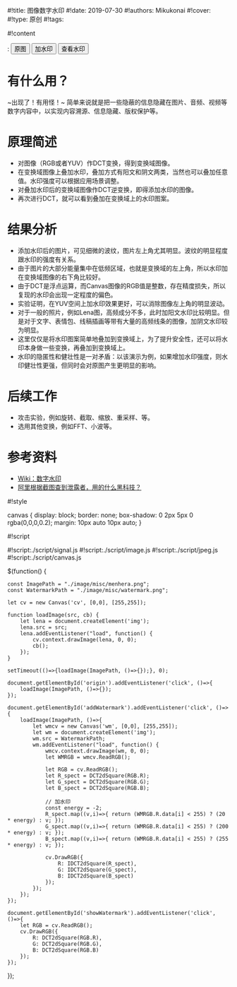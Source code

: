 
#!title:    图像数字水印
#!date:     2019-07-30
#!authors:  Mikukonai
#!cover:    
#!type:     原创
#!tags:     

#!content

: <button id="origin" class="MikumarkButton">原图</button> <button id="addWatermark" class="MikumarkButton">加水印</button> <button id="showWatermark" class="MikumarkButton">查看水印</button>

<canvas id="cv" style="width:256px;height:256px;" width="256" height="256"></canvas>

<canvas id="wm" style="width:256px;height:256px;display: none;" width="256" height="256"></canvas>

# 有什么用？

~出现了！有用怪！~ 简单来说就是把一些隐蔽的信息隐藏在图片、音频、视频等数字内容中，以实现内容溯源、信息隐藏、版权保护等。

# 原理简述

- 对图像（RGB或者YUV）作DCT变换，得到变换域图像。
- 在变换域图像上叠加水印，叠加方式有阳文和阴文两类，当然也可以叠加任意值。水印强度可以根据应用场景调整。
- 对叠加水印后的变换域图像作DCT逆变换，即得添加水印的图像。
- 再次进行DCT，就可以看到叠加在变换域上的水印图案。

# 结果分析

- 添加水印后的图片，可见细微的波纹，图片左上角尤其明显。波纹的明显程度跟水印的强度有关系。
- 由于图片的大部分能量集中在低频区域，也就是变换域的左上角，所以水印加在变换域图像的右下角比较好。
- 由于DCT是浮点运算，而Canvas图像的RGB值是整数，存在精度损失，所以复现的水印会出现一定程度的偏色。
- 实验证明，在YUV空间上加水印效果更好，可以消除图像左上角的明显波动。
- 对于一般的照片，例如Lena图，高频成分不多，此时加阳文水印比较明显。但是对于文字、表情包、线稿插画等带有大量的高频线条的图像，加阴文水印较为明显。
- 这里仅仅是将水印图案简单地叠加到变换域上，为了提升安全性，还可以将水印本身做一些变换，再叠加到变换域上。
- 水印的隐匿性和健壮性是一对矛盾：以该演示为例，如果增加水印强度，则水印健壮性更强，但同时会对原图产生更明显的影响。

# 后续工作

- 攻击实验，例如旋转、截取、缩放、重采样、等。
- 选用其他变换，例如FFT、小波等。

# 参考资料

- [Wiki：数字水印](https://zh.wikipedia.org/wiki/%E6%95%B8%E4%BD%8D%E6%B5%AE%E6%B0%B4%E5%8D%B0)
- [阿里根据截图查到泄露者，用的什么黑科技？](https://stgod.com/1482)

#!style

canvas {
    display: block;
    border: none;
    box-shadow: 0 2px 5px 0 rgba(0,0,0,0.2);
    margin: 10px auto 10px auto;
}

#!script

#!script:./script/signal.js
#!script:./script/image.js
#!script:./script/jpeg.js
#!script:./script/canvas.js



$(function() {

    const ImagePath = "./image/misc/menhera.png";
    const WatermarkPath = "./image/misc/watermark.png";

    let cv = new Canvas('cv', [0,0], [255,255]);

    function loadImage(src, cb) {
        let lena = document.createElement('img');
        lena.src = src;
        lena.addEventListener("load", function() {
            cv.context.drawImage(lena, 0, 0);
            cb();
        });
    }

    setTimeout(()=>{loadImage(ImagePath, ()=>{});}, 0);

    document.getElementById('origin').addEventListener('click', ()=>{
        loadImage(ImagePath, ()=>{});
    });

    document.getElementById('addWatermark').addEventListener('click', ()=>{
        loadImage(ImagePath, ()=>{
            let wmcv = new Canvas('wm', [0,0], [255,255]);
            let wm = document.createElement('img');
            wm.src = WatermarkPath;
            wm.addEventListener("load", function() {
                wmcv.context.drawImage(wm, 0, 0);
                let WMRGB = wmcv.ReadRGB();

                let RGB = cv.ReadRGB();
                let R_spect = DCT2dSquare(RGB.R);
                let G_spect = DCT2dSquare(RGB.G);
                let B_spect = DCT2dSquare(RGB.B);

                // 加水印
                const energy = -2;
                R_spect.map((v,i)=>{ return (WMRGB.R.data[i] < 255) ? (20  * energy) : v; });
                G_spect.map((v,i)=>{ return (WMRGB.R.data[i] < 255) ? (200 * energy) : v; });
                B_spect.map((v,i)=>{ return (WMRGB.R.data[i] < 255) ? (255 * energy) : v; });

                cv.DrawRGB({
                    R: IDCT2dSquare(R_spect),
                    G: IDCT2dSquare(G_spect),
                    B: IDCT2dSquare(B_spect)
                });
            });
        });
    });

    document.getElementById('showWatermark').addEventListener('click', ()=>{
        let RGB = cv.ReadRGB();
        cv.DrawRGB({
            R: DCT2dSquare(RGB.R),
            G: DCT2dSquare(RGB.G),
            B: DCT2dSquare(RGB.B)
        });
    });

});